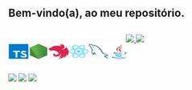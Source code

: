 <h2>Bem-vindo(a), ao meu repositório.<h2>

 ##

<div align="center">
  <a href="https://github.com/Gustav0Luiz">
  <img height="180em" src="https://github-readme-stats.vercel.app/api?username=Gustav0Luiz&show_icons=true&theme=tokyonight&include_all_commits=true&count_private=true"/>
  <img height="180em" src="https://github-readme-stats.vercel.app/api/top-langs/?username=Gustav0Luiz&layout=compact&langs_count=7&theme=tokyonight"/>
</div>
  <div style="display: flex"><br>
  <img align="center" alt="MX-TS" height="30" width="40" src="https://raw.githubusercontent.com/devicons/devicon/master/icons/typescript/typescript-plain.svg">
  <img align="center" alt="MX-NODEJS" height="30" width="40" src="https://raw.githubusercontent.com/devicons/devicon/master/icons/nodejs/nodejs-original.svg">
   <img align="center" alt="MX-NESTJS" height="30" width="40" src="https://github.com/devicons/devicon/blob/master/icons/nestjs/nestjs-original.svg">
  <img align="center" alt="MX-REACT" height="30" width="40" src="https://raw.githubusercontent.com/devicons/devicon/master/icons/react/react-original.svg">
  <img align="center" alt="MX-MYSQL" height="30" width="40" src="https://raw.githubusercontent.com/devicons/devicon/master/icons/mysql/mysql-original.svg">
  <img align="center" alt="MX-PYTHON" height="30" width="40" src="https://raw.githubusercontent.com/devicons/devicon/master/icons/java/java-original.svg">

</div>
    
 ##
    
<div>
  <a href="https://www.instagram.com/marukosu_desu/" target="_blank"><img src="https://img.shields.io/badge/-Instagram-%23E4405F?style=for-the-badge&logo=instagram&logoColor=white" target="_blank"></a>
 <a href="https://discord.com" target="_blank"><img src="https://img.shields.io/badge/Discord-7289DA?style=for-the-badge&logo=discord&logoColor=white" target="_blank"></a> 
  <a href = "mailto:marcossantos7955@gmail.com"><img src="https://img.shields.io/badge/-Gmail-%23333?style=for-the-badge&logo=gmail&logoColor=white" target="_blank"></a>
</div>

